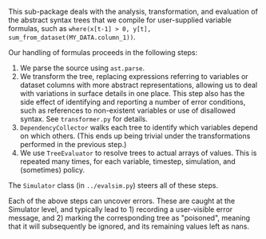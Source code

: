 This sub-package deals with the analysis, transformation, and evaluation of the abstract syntax trees that we compile for user-supplied variable formulas, such as `where(x[t-1] > 0, y[t], sum_from_dataset(MY_DATA.column_1))`.

Our handling of formulas proceeds in the following steps:
1. We parse the source using `ast.parse`.
2. We transform the tree, replacing expressions referring to variables or dataset columns with more abstract representations, allowing us to deal with variations in surface details in one place. This step also has the side effect of identifying and reporting a number of error conditions, such as references to non-existent variables or use of disallowed syntax. See `transformer.py` for details.
3. `DependencyCollector` walks each tree to identify which variables depend on which others. (This ends up being trivial under the transformations performed in the previous step.)
4. We use `TreeEvaluator` to resolve trees to actual arrays of values. This is repeated many times, for each variable, timestep, simulation, and (sometimes) policy.

The `Simulator` class (in `../evalsim.py`) steers all of these steps.

Each of the above steps can uncover errors. These are caught at the Simulator level, and typically lead to 1) recording a user-visible error message, and 2) marking the corresponding tree as "poisoned", meaning that it will subsequently be ignored, and its remaining values left as nans.
